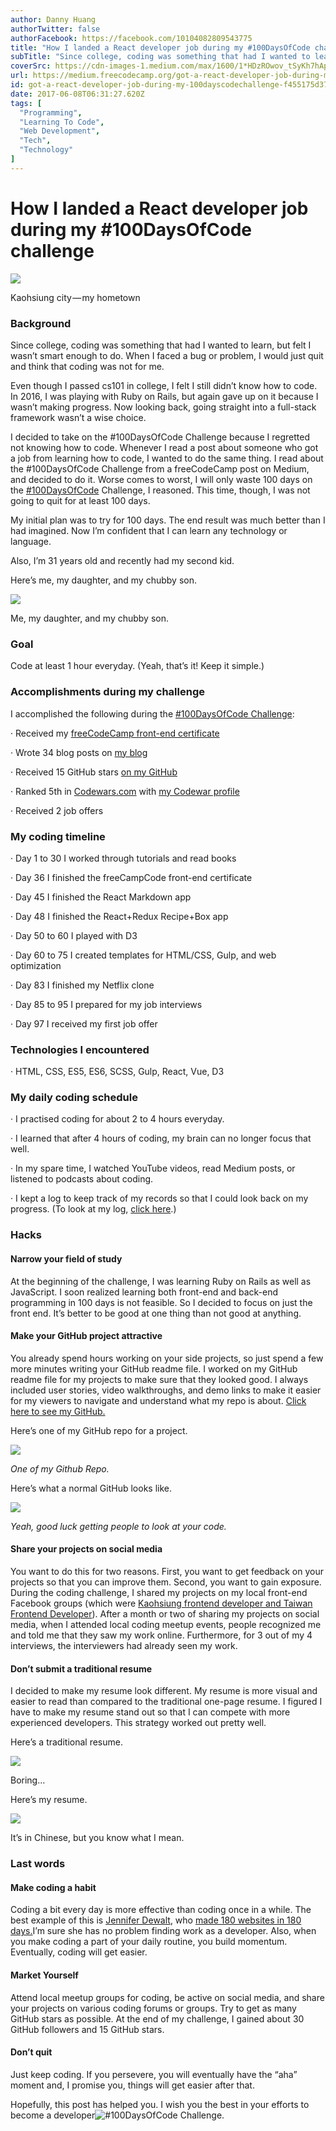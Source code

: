 ```yaml
---
author: Danny Huang
authorTwitter: false
authorFacebook: https://facebook.com/10104082809543775
title: "How I landed a React developer job during my #100DaysOfCode challenge"
subTitle: "Since college, coding was something that had I wanted to learn, but felt I wasn’t smart enough to do. When I faced a bug or problem, I wo..."
coverSrc: https://cdn-images-1.medium.com/max/1600/1*HDzROwov_tSyKh7hAp2j1w.jpeg
url: https://medium.freecodecamp.org/got-a-react-developer-job-during-my-100dayscodechallenge-f455175d3776
id: got-a-react-developer-job-during-my-100dayscodechallenge-f455175d3776
date: 2017-06-08T06:31:27.620Z
tags: [
  "Programming",
  "Learning To Code",
  "Web Development",
  "Tech",
  "Technology"
]
---
```

# How I landed a React developer job during my #100DaysOfCode challenge



![](https://cdn-images-1.medium.com/max/1600/1*HDzROwov_tSyKh7hAp2j1w.jpeg)

Kaohsiung city — my hometown



### Background

Since college, coding was something that had I wanted to learn, but felt I wasn’t smart enough to do. When I faced a bug or problem, I would just quit and think that coding was not for me.

Even though I passed cs101 in college, I felt I still didn’t know how to code. In 2016, I was playing with Ruby on Rails, but again gave up on it because I wasn’t making progress. Now looking back, going straight into a full-stack framework wasn’t a wise choice.

I decided to take on the #100DaysOfCode Challenge because I regretted not knowing how to code. Whenever I read a post about someone who got a job from learning how to code, I wanted to do the same thing. I read about the #100DaysOfCode Challenge from a freeCodeCamp post on Medium, and decided to do it. Worse comes to worst, I will only waste 100 days on the [#100DaysOfCode](https://twitter.com/intent/tweet?text=I%27m%20publicly%20committing%20to%20the%20100DaysOfCode%20Challenge%20starting%20July%2017,%202017.%20Join%20me!&url=https://medium.com/@ka11away/the-100daysofcode-movement-rounds-resistance-and-adaptation-432429cc3306&hashtags=100DaysOfCode) Challenge, I reasoned. This time, though, I was not going to quit for at least 100 days.

My initial plan was to try for 100 days. The end result was much better than I had imagined. Now I’m confident that I can learn any technology or language.

Also, I’m 31 years old and recently had my second kid.

Here’s me, my daughter, and my chubby son.



![](https://cdn-images-1.medium.com/max/1600/1*MBnb6N0PdTtGSALtYqm4JQ.png)

Me, my daughter, and my chubby son.



### Goal

Code at least 1 hour everyday. (Yeah, that’s it! Keep it simple.)

### Accomplishments during my challenge

I accomplished the following during the [#100DaysOfCode Challenge](https://twitter.com/intent/tweet?text=I%27m%20publicly%20committing%20to%20the%20100DaysOfCode%20Challenge%20starting%20July%2017,%202017.%20Join%20me!&url=https://medium.com/@ka11away/the-100daysofcode-movement-rounds-resistance-and-adaptation-432429cc3306&hashtags=100DaysOfCode):

· Received my [freeCodeCamp front-end certificate](https://www.freecodecamp.com/kuanhsuh/front-end-certification)

· Wrote 34 blog posts on [my blog](http://kuanhsuh.github.io/)

· Received 15 GitHub stars [on my GitHub](http://github.com/kuanhsuh)

· Ranked 5th in [Codewars.com](http://www.codewars.com/) with [my Codewar profile](https://www.codewars.com/users/kuanhsuh)

· Received 2 job offers

### My coding timeline

· Day 1 to 30 I worked through tutorials and read books

· Day 36 I finished the freeCampCode front-end certificate

· Day 45 I finished the React Markdown app

· Day 48 I finished the React+Redux Recipe+Box app

· Day 50 to 60 I played with D3

· Day 60 to 75 I created templates for HTML/CSS, Gulp, and web optimization

· Day 83 I finished my Netflix clone

· Day 85 to 95 I prepared for my job interviews

· Day 97 I received my first job offer

### Technologies I encountered

· HTML, CSS, ES5, ES6, SCSS, Gulp, React, Vue, D3

### My daily coding schedule

· I practised coding for about 2 to 4 hours everyday.

· I learned that after 4 hours of coding, my brain can no longer focus that well.

· In my spare time, I watched YouTube videos, read Medium posts, or listened to podcasts about coding.

· I kept a log to keep track of my records so that I could look back on my progress. (To look at my log, [click here](https://kuanhsuh.github.io/tags/100DaysCodeChallenge/).)

### Hacks

#### Narrow your field of study

At the beginning of the challenge, I was learning Ruby on Rails as well as JavaScript. I soon realized learning both front-end and back-end programming in 100 days is not feasible. So I decided to focus on just the front end. It’s better to be good at one thing than not good at anything.

#### Make your GitHub project attractive

You already spend hours working on your side projects, so just spend a few more minutes writing your GitHub readme file. I worked on my GitHub readme file for my projects to make sure that they looked good. I always included user stories, video walkthroughs, and demo links to make it easier for my viewers to navigate and understand what my repo is about. [Click here to see my GitHub.](https://github.com/kuanhsuh "Click here to see")

Here’s one of my GitHub repo for a project.



![](https://cdn-images-1.medium.com/max/1600/1*z8Lp_lLfrMGT5RzKouskBA.png)

_One of my Github Repo._



Here’s what a normal GitHub looks like.



![](https://cdn-images-1.medium.com/max/1600/1*cP4jm2NticV7QWbcwsUjmQ.png)

_Yeah, good luck getting people to look at your code._



#### Share your projects on social media

You want to do this for two reasons. First, you want to get feedback on your projects so that you can improve them. Second, you want to gain exposure. During the coding challenge, I shared my projects on my local front-end Facebook groups (which were [Kaohsiung frontend developer and Taiwan Frontend Developer](https://www.facebook.com/Front-End-Developers-Taiwan-1631625207071478/?fref=ts)). After a month or two of sharing my projects on social media, when I attended local coding meetup events, people recognized me and told me that they saw my work online. Furthermore, for 3 out of my 4 interviews, the interviewers had already seen my work.

#### Don’t submit a traditional resume

I decided to make my resume look different. My resume is more visual and easier to read than compared to the traditional one-page resume. I figured I have to make my resume stand out so that I can compete with more experienced developers. This strategy worked out pretty well.

Here’s a traditional resume.



![](https://cdn-images-1.medium.com/max/1600/1*Lh50aHEmnp39jPZrKlcFGw.png)

Boring…



Here’s my resume.



![](https://cdn-images-1.medium.com/max/1600/1*IvAVrdLBQggMwNR1GPvr-Q.png)

It’s in Chinese, but you know what I mean.



### Last words

#### Make coding a habit

Coding a bit every day is more effective than coding once in a while. The best example of this is [Jennifer Dewalt](https://jenniferdewalt.com/), who [made 180 websites in 180 days.](https://jenniferdewalt.com/)I’m sure she has no problem finding work as a developer. Also, when you make coding a part of your daily routine, you build momentum. Eventually, coding will get easier.

#### Market Yourself

Attend local meetup groups for coding, be active on social media, and share your projects on various coding forums or groups. Try to get as many GitHub stars as possible. At the end of my challenge, I gained about 30 GitHub followers and 15 GitHub stars.

#### Don’t quit

Just keep coding. If you persevere, you will eventually have the “aha” moment and, I promise you, things will get easier after that.

Hopefully, this post has helped you. I wish you the best in your efforts to become a developer![#100DaysOfCode Challenge](https://twitter.com/intent/tweet?text=I%27m%20publicly%20committing%20to%20the%20100DaysOfCode%20Challenge%20starting%20July%2017,%202017.%20Join%20me!&url=https://medium.com/@ka11away/the-100daysofcode-movement-rounds-resistance-and-adaptation-432429cc3306&hashtags=100DaysOfCode).








